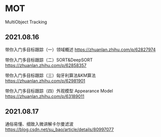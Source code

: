 # MOT
MultiObject Tracking

## 2021.08.16
带你入门多目标跟踪（一）领域概述
https://zhuanlan.zhihu.com/p/62827974

带你入门多目标跟踪（二）SORT&DeepSORT
https://zhuanlan.zhihu.com/p/62858357

带你入门多目标跟踪（三）匈牙利算法&KM算法
https://zhuanlan.zhihu.com/p/62981901

带你入门多目标跟踪（四）外观模型 Appearance Model
https://zhuanlan.zhihu.com/p/63189011

## 2021.08.17
通俗易懂、细致入微讲解卡尔曼滤波
https://blog.csdn.net/su_bao/article/details/80997077
